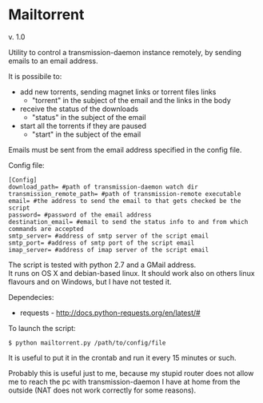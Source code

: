 # Mailtorrent
v. 1.0

Utility to control a transmission-daemon instance remotely, by sending emails to an email address.

It is possibile to:

* add new torrents, sending magnet links or torrent files links
  * "torrent" in the subject of the email and the links in the body
* receive the status of the downloads
  * "status" in the subject of the email
* start all the torrents if they are paused
  * "start" in the subject of the email
  
Emails must be sent from the email address specified in the config file.

Config file:

    [Config]
    download_path= #path of transmission-daemon watch dir   
    transmission_remote_path= #path of transmission-remote executable   
    email= #the address to send the email to that gets checked be the script   
    password= #password of the email address   
    destination_email= #email to send the status info to and from which commands are accepted   
    smtp_server= #address of smtp server of the script email   
    smtp_port= #address of smtp port of the script email   
    imap_server= #address of imap server of the script email   

The script is tested with python 2.7 and a GMail address.  
It runs on OS X and debian-based linux. It should work also on others linux flavours and on Windows, but I have not tested it.

Dependecies:  

* requests - http://docs.python-requests.org/en/latest/#

To launch the script:

`$ python mailtorrent.py /path/to/config/file`

It is useful to put it in the crontab and run it every 15 minutes or such.

Probably this is useful just to me, because my stupid router does not allow me to reach the pc with transmission-daemon I have at home from the outside (NAT does not work correctly for some reasons).
